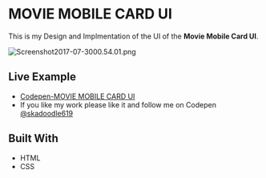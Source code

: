 # MOVIE MOBILE CARD UI

 This is my Design and Implmentation of the UI of the **Movie Mobile Card UI**.

![Screenshot2017-07-3000.54.01.png](http://i.imgrpost.com/imgr/2017/07/29/Screenshot2017-07-3000.54.01.png)

## Live Example

* [Codepen-MOVIE MOBILE CARD UI](https://codepen.io/skadoodle619/full/GvoqzP)
* If you like my work please like it and follow me on Codepen [@skadoodle619](https://codepen.io/skadoodle619/)

## Built With

* HTML
* CSS


